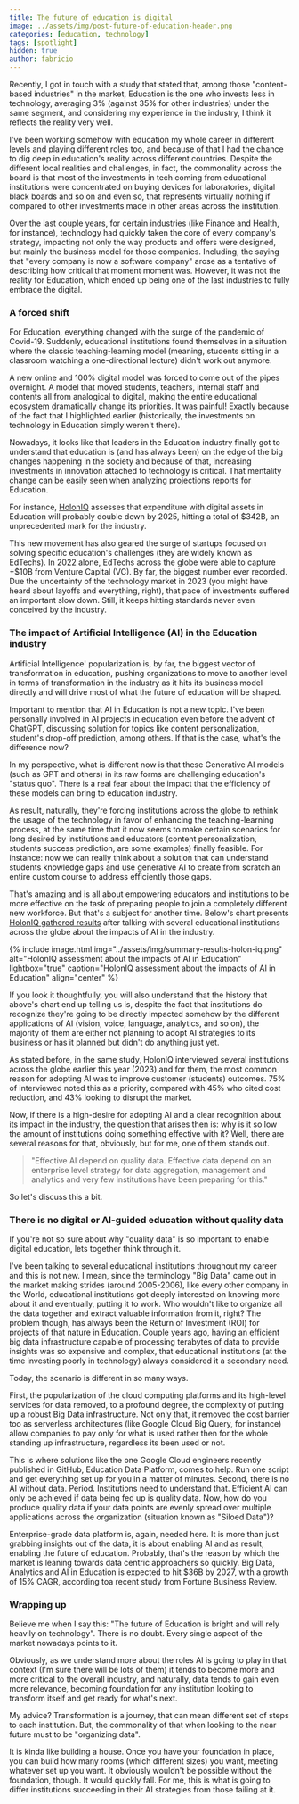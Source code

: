 ```yaml
---
title: The future of education is digital
image: ../assets/img/post-future-of-education-header.png
categories: [education, technology]
tags: [spotlight]
hidden: true
author: fabricio
---
```


Recently, I got in touch with a study that stated that, among those "content-based industries" in the market, Education is the one who invests less in technology, averaging 3% (against 35% for other industries) under the same segment, and considering my experience in the industry, I think it reflects the reality very well.

I've been working somehow with education my whole career in different levels and playing different roles too, and because of that I had the chance to dig deep in education's reality across different countries. Despite the different local realities and challenges, in fact, the commonality across the board is that most of the investments in tech coming from educational institutions were concentrated on buying devices for laboratories, digital black boards and so on and even so, that represents virtually nothing if compared to other investments made in other areas across the institution.

Over the last couple years, for certain industries (like Finance and Health, for instance), technology had quickly taken the core of every company's strategy, impacting not only the way products and offers were designed, but mainly the business model for those companies. Including, the saying that "every company is now a software company" arose as a tentative of describing how critical that moment moment was. However, it was not the reality for Education, which ended up being one of the last industries to fully embrace the digital.

### A forced shift

For Education, everything changed with the surge of the pandemic of Covid-19. Suddenly, educational institutions found themselves in a situation where the classic teaching-learning model (meaning, students sitting in a classroom watching a one-directional lecture) didn't work out anymore.

A new online and 100% digital model was forced to come out of the pipes overnight. A model that moved students, teachers, internal staff and contents all from analogical to digital, making the entire educational ecosystem dramatically change its priorities. It was painful! Exactly because of the fact that I highlighted earlier (historically, the investments on technology in Education simply weren't there).

Nowadays, it looks like that leaders in the Education industry finally got to understand that education is (and has always been) on the edge of the big changes happening in the society and because of that, increasing investments in innovation attached to technology is critical. That mentality change can be easily seen when analyzing projections reports for Education.

For instance, [HolonIQ](https://www.holoniq.com/) assesses that expenditure with digital assets in Education will probably double down by 2025, hitting a total of $342B, an unprecedented mark for the industry.

This new movement has also geared the surge of startups focused on solving specific education's challenges (they are widely known as EdTechs). In 2022 alone, EdTechs across the globe were able to capture +$10B from Venture Capital (VC). By far, the biggest number ever recorded. Due the uncertainty of the technology market in 2023 (you might have heard about layoffs and everything, right), that pace of investments suffered an important slow down. Still, it keeps hitting standards never even conceived by the industry.

### The impact of Artificial Intelligence (AI) in the Education industry

Artificial Intelligence' popularization is, by far, the biggest vector of transformation in education, pushing organizations to move to another level in terms of transformation in the industry as it hits its business model directly and will drive most of what the future of education will be shaped.

Important to mention that AI in Education is not a new topic. I've been personally involved in AI projects in education even before the advent of ChatGPT, discussing solution for topics like content personalization, student's drop-off prediction, among others. If that is the case, what's the difference now?

In my perspective, what is different now is that these Generative AI models (such as GPT and others) in its raw forms are challenging education's "status quo". There is a real fear about the impact that the efficiency of these models can bring to education industry.

As result, naturally, they're forcing institutions across the globe to rethink the usage of the technology in favor of enhancing the teaching-learning process, at the same time that it now seems to make certain scenarios for long desired by institutions and educators (content personalization, students success prediction, are some examples) finally feasible. For instance: now we can really think about a solution that can understand students knowledge gaps and use generative AI to create from scratch an entire custom course to address efficiently those gaps.

That's amazing and is all about empowering educators and institutions to be more effective on the task of preparing people to join a completely different new workforce. But that's a subject for another time.
Below's chart presents [HolonIQ gathered results](https://www.holoniq.com/notes/artificial-intelligence-in-education-2023-survey-insights) after talking with several educational institutions across the globe about the impacts of AI in the industry.

{% include image.html img="../assets/img/summary-results-holon-iq.png" alt="HolonIQ assessment about the impacts of AI in Education" lightbox="true" caption="HolonIQ assessment about the impacts of AI in Education" align="center" %}

If you look it thoughtfully, you will also understand that the history that above's chart end up telling us is, despite the fact that institutions do recognize they're going to be directly impacted somehow by the different applications of AI (vision, voice, language, analytics, and so on), the majority of them are either not planning to adopt AI strategies to its business or has it planned but didn't do anything just yet.

As stated before, in the same study, HolonIQ interviewed several institutions across the globe earlier this year (2023) and for them, the most common reason for adopting AI was to improve customer (students) outcomes. 75% of interviewed noted this as a priority, compared with 45% who cited cost reduction, and 43% looking to disrupt the market.

Now, if there is a high-desire for adopting AI and a clear recognition about its impact in the industry, the question that arises then is: why is it so low the amount of institutions doing something effective with it? Well, there are several reasons for that, obviously, but for me, one of them stands out.

> "Effective AI depend on quality data. Effective data depend on an enterprise level strategy for data aggregation, management and analytics and very few institutions have been preparing for this."

So let's discuss this a bit.

### There is no digital or AI-guided education without quality data

If you're not so sure about why "quality data" is so important to enable digital education, lets together think through it.

I've been talking to several educational institutions throughout my career and this is not new. I mean, since the terminology "Big Data" came out in the market making strides (around 2005-2006), like every other company in the World, educational institutions got deeply interested on knowing more about it and eventually, putting it to work. Who wouldn't like to organize all the data together and extract valuable information from it, right?
The problem though, has always been the Return of Investment (ROI) for projects of that nature in Education. Couple years ago, having an efficient big data infrastructure capable of processing terabytes of data to provide insights was so expensive and complex, that educational institutions (at the time investing poorly in technology) always considered it a secondary need.

Today, the scenario is different in so many ways.

First, the popularization of the cloud computing platforms and its high-level services for data removed, to a profound degree, the complexity of putting up a robust Big Data infrastructure. Not only that, it removed the cost barrier too as serverless architectures (like Google Cloud Big Query, for instance) allow companies to pay only for what is used rather then for the whole standing up infrastructure, regardless its been used or not.

This is where solutions like the one Google Cloud engineers recently published in GitHub, Education Data Platform, comes to help. Run one script and get everything set up for you in a matter of minutes.
Second, there is no AI without data. Period. Institutions need to understand that. Efficient AI can only be achieved if data being fed up is quality data. Now, how do you produce quality data if your data points are evenly spread over multiple applications across the organization (situation known as "Siloed Data")?

Enterprise-grade data platform is, again, needed here. It is more than just grabbing insights out of the data, it is about enabling AI and as result, enabling the future of education.
Probably, that's the reason by which the market is leaning towards data centric approachers so quickly. Big Data, Analytics and AI in Education is expected to hit $36B by 2027, with a growth of 15% CAGR, according toa recent study from Fortune Business Review.

### Wrapping up

Believe me when I say this: "The future of Education is bright and will rely heavily on technology". There is no doubt. Every single aspect of the market nowadays points to it.

Obviously, as we understand more about the roles AI is going to play in that context (I'm sure there will be lots of them) it tends to become more and more critical to the overall industry, and naturally, data tends to gain even more relevance, becoming foundation for any institution looking to transform itself and get ready for what's next.

My advice? Transformation is a journey, that can mean different set of steps to each institution. But, the commonality of that when looking to the near future must to be "organizing data".

It is kinda like building a house. Once you have your foundation in place, you can build how many rooms (which different sizes) you want, meeting whatever set up you want. It obviously wouldn't be possible without the foundation, though. It would quickly fall. For me, this is what is going to differ institutions succeeding in their AI strategies from those failing at it.